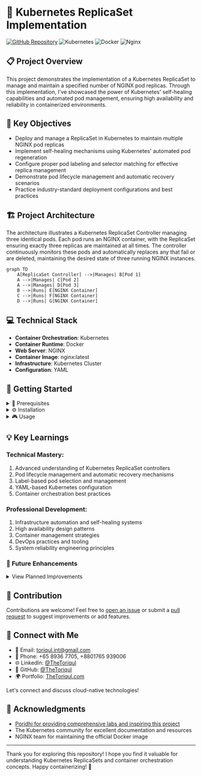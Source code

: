 # 🚀 Kubernetes ReplicaSet Implementation

[![GitHub Repository](https://img.shields.io/badge/GitHub-k8s--replicaset-blue?style=flat&logo=github)](https://github.com/TheToriqul/k8s-replicaset)
![Kubernetes](https://img.shields.io/badge/Kubernetes-326CE5?style=flat&logo=kubernetes&logoColor=white)
![Docker](https://img.shields.io/badge/Docker-2496ED?style=flat&logo=docker&logoColor=white)
![Nginx](https://img.shields.io/badge/Nginx-009639?style=flat&logo=nginx&logoColor=white)

## 📋 Project Overview

This project demonstrates the implementation of a Kubernetes ReplicaSet to manage and maintain a specified number of NGINX pod replicas. Through this implementation, I've showcased the power of Kubernetes' self-healing capabilities and automated pod management, ensuring high availability and reliability in containerized environments.

## 🎯 Key Objectives

- Deploy and manage a ReplicaSet in Kubernetes to maintain multiple NGINX pod replicas
- Implement self-healing mechanisms using Kubernetes' automated pod regeneration
- Configure proper pod labeling and selector matching for effective replica management
- Demonstrate pod lifecycle management and automatic recovery scenarios
- Practice industry-standard deployment configurations and best practices

## 🏗️ Project Architecture
The architecture illustrates a Kubernetes ReplicaSet Controller managing three identical pods. Each pod runs an NGINX container, with the ReplicaSet ensuring exactly three replicas are maintained at all times. The controller continuously monitors these pods and automatically replaces any that fail or are deleted, maintaining the desired state of three running NGINX instances.
```mermaid
graph TD
    A[ReplicaSet Controller] -->|Manages| B[Pod 1]
    A -->|Manages| C[Pod 2]
    A -->|Manages| D[Pod 3]
    B -->|Runs| E[NGINX Container]
    C -->|Runs| F[NGINX Container]
    D -->|Runs| G[NGINX Container]
```

## 💻 Technical Stack

- **Container Orchestration**: Kubernetes
- **Container Runtime**: Docker
- **Web Server**: NGINX
- **Container Image**: nginx:latest
- **Infrastructure**: Kubernetes Cluster
- **Configuration**: YAML

## 🚀 Getting Started

<details>
<summary>🐳 Prerequisites</summary>

- Kubernetes cluster (local or cloud-based)
- kubectl CLI tool installed and configured
- Basic understanding of Kubernetes concepts
- Docker installed (for local development)
- vim text editor (optional)

</details>

<details>
<summary>⚙️ Installation</summary>

1. Clone the repository:
   ```bash
   git clone https://github.com/TheToriqul/k8s-replicaset.git
   ```
2. Navigate to the project directory:
   ```bash
   cd k8s-replicaset
   ```
3. Apply the ReplicaSet configuration:
   ```bash
   kubectl apply -f replicaset.yaml
   ```

</details>

<details>
<summary>🎮 Usage</summary>

1. Deploy the ReplicaSet:
   ```bash
   kubectl apply -f replicaset.yaml
   ```
2. Verify the deployment:
   ```bash
   kubectl get replicasets
   kubectl get pods --selector=app=nginx
   ```

For detailed commands and testing scenarios, refer to the [reference-commands.md](reference-commands.md) file.

</details>

## 💡 Key Learnings

### Technical Mastery:

1. Advanced understanding of Kubernetes ReplicaSet controllers
2. Pod lifecycle management and automatic recovery mechanisms
3. Label-based pod selection and management
4. YAML-based Kubernetes configuration
5. Container orchestration best practices

### Professional Development:

1. Infrastructure automation and self-healing systems
2. High availability design patterns
3. Container management strategies
4. DevOps practices and tooling
5. System reliability engineering principles

### 🔄 Future Enhancements

<details>
<summary>View Planned Improvements</summary>

1. Implement rolling updates strategy
2. Add health check mechanisms
3. Configure resource limits and requests
4. Implement horizontal pod autoscaling
5. Add monitoring and logging solutions
6. Implement network policies
</details>

## 🙌 Contribution

Contributions are welcome! Feel free to [open an issue](https://github.com/TheToriqul/k8s-replicaset/issues) or submit a [pull request](https://github.com/TheToriqul/k8s-replicaset/pulls) to suggest improvements or add features.

## 📧 Connect with Me

- 📧 Email: toriqul.int@gmail.com
- 📱 Phone: +65 8936 7705, +8801765 939006
- 🌐 LinkedIn: [@TheToriqul](https://www.linkedin.com/in/thetoriqul/)
- 🐙 GitHub: [@TheToriqul](https://github.com/TheToriqul)
- 🌍 Portfolio: [TheToriqul.com](https://thetoriqul.com)

Let's connect and discuss cloud-native technologies!

## 👏 Acknowledgments

- [Poridhi for providing comprehensive labs and inspiring this project](https://devops.poridhi.io/)
- The Kubernetes community for excellent documentation and resources
- NGINX team for maintaining the official Docker image

---

Thank you for exploring this repository! I hope you find it valuable for understanding Kubernetes ReplicaSets and container orchestration concepts. Happy containerizing! 🚀